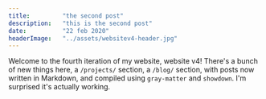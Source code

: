 ```yaml
---
title:         "the second post"
description:   "this is the second post"
date:          "22 feb 2020"
headerImage:   "../assets/websitev4-header.jpg"
---
```


Welcome to the fourth iteration of my website, website v4! There's a bunch of new things here, a `/projects/` section, a `/blog/` section, with posts now written in Markdown, and compiled using `gray-matter` and `showdown`. I'm surprised it's actually working.